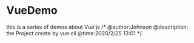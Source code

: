 # VueDemo
this is a series of demos about Vue'js
/*
    @author:Johnson
    @description: the Project create by vue cli
    @time:2020/2/25 13:01
*/